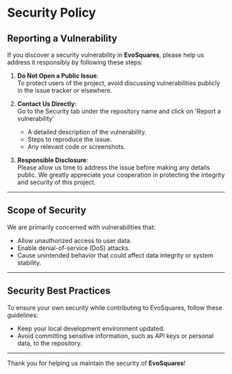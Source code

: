# Security Policy

## Reporting a Vulnerability

If you discover a security vulnerability in **EvoSquares**, please help us address it responsibly by following these steps:

1. **Do Not Open a Public Issue**:  
   To protect users of the project, avoid discussing vulnerabilities publicly in the issue tracker or elsewhere.

2. **Contact Us Directly**:  
   Go to the Security tab under the repository name and click on 'Report a vulnerability'
   - A detailed description of the vulnerability.
   - Steps to reproduce the issue.
   - Any relevant code or screenshots.

3. **Responsible Disclosure**:  
   Please allow us time to address the issue before making any details public. We greatly appreciate your cooperation in protecting the integrity and security of this project.

---

## Scope of Security

We are primarily concerned with vulnerabilities that:
- Allow unauthorized access to user data.
- Enable denial-of-service (DoS) attacks.
- Cause unintended behavior that could affect data integrity or system stability.

---

## Security Best Practices

To ensure your own security while contributing to EvoSquares, follow these guidelines:
- Keep your local development environment updated.
- Avoid committing sensitive information, such as API keys or personal data, to the repository.

---

Thank you for helping us maintain the security of **EvoSquares**!
